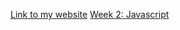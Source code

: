 [Link to my website](https://pleunbis.github.io/Data_Processing/)
[Week 2: Javascript](https://pleunbis.github.io/Data_Processing/Homework/Week-2/temperatures.html)
